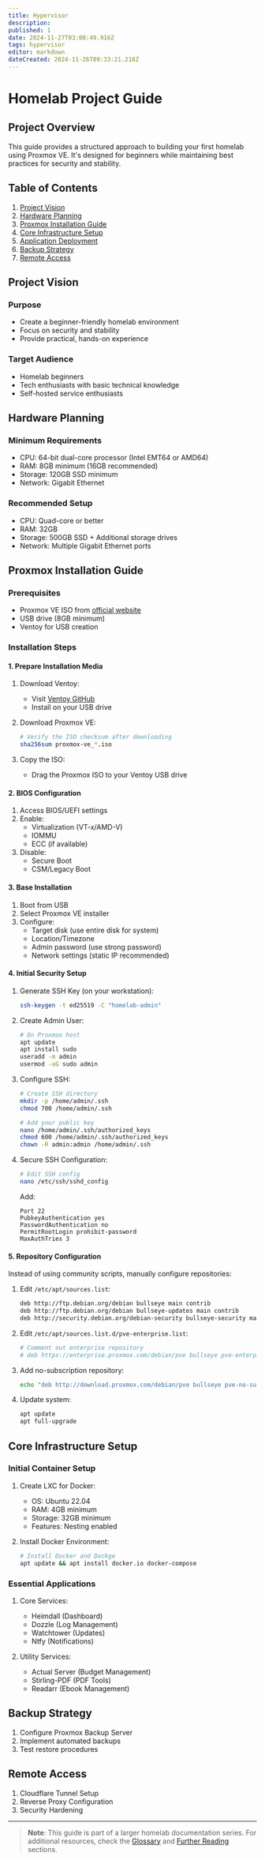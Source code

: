 ```yaml
---
title: Hypervisor
description: 
published: 1
date: 2024-11-27T03:00:49.916Z
tags: hypervisor
editor: markdown
dateCreated: 2024-11-26T09:33:21.218Z
---
```


# Homelab Project Guide

## Project Overview

This guide provides a structured approach to building your first homelab using Proxmox VE. It's designed for beginners while maintaining best practices for security and stability.

## Table of Contents

1. [Project Vision](#project-vision)
2. [Hardware Planning](#hardware-planning)
3. [Proxmox Installation Guide](#proxmox-installation-guide)
4. [Core Infrastructure Setup](#core-infrastructure-setup)
5. [Application Deployment](#application-deployment)
6. [Backup Strategy](#backup-strategy)
7. [Remote Access](#remote-access)

## Project Vision

### Purpose
- Create a beginner-friendly homelab environment
- Focus on security and stability
- Provide practical, hands-on experience

### Target Audience
- Homelab beginners
- Tech enthusiasts with basic technical knowledge
- Self-hosted service enthusiasts

## Hardware Planning

### Minimum Requirements
- CPU: 64-bit dual-core processor (Intel EMT64 or AMD64)
- RAM: 8GB minimum (16GB recommended)
- Storage: 120GB SSD minimum
- Network: Gigabit Ethernet

### Recommended Setup
- CPU: Quad-core or better
- RAM: 32GB
- Storage: 500GB SSD + Additional storage drives
- Network: Multiple Gigabit Ethernet ports

## Proxmox Installation Guide

### Prerequisites
- Proxmox VE ISO from [official website](https://www.proxmox.com/en/downloads)
- USB drive (8GB minimum)
- Ventoy for USB creation

### Installation Steps

#### 1. Prepare Installation Media

1. Download Ventoy:
   - Visit [Ventoy GitHub](https://github.com/ventoy/Ventoy/releases)
   - Install on your USB drive

2. Download Proxmox VE:
   ```bash
   # Verify the ISO checksum after downloading
   sha256sum proxmox-ve_*.iso
   ```

3. Copy the ISO:
   - Drag the Proxmox ISO to your Ventoy USB drive

#### 2. BIOS Configuration

1. Access BIOS/UEFI settings
2. Enable:
   - Virtualization (VT-x/AMD-V)
   - IOMMU
   - ECC (if available)
3. Disable:
   - Secure Boot
   - CSM/Legacy Boot

#### 3. Base Installation

1. Boot from USB
2. Select Proxmox VE installer
3. Configure:
   - Target disk (use entire disk for system)
   - Location/Timezone
   - Admin password (use strong password)
   - Network settings (static IP recommended)

#### 4. Initial Security Setup

1. Generate SSH Key (on your workstation):
   ```bash
   ssh-keygen -t ed25519 -C "homelab-admin"
   ```

2. Create Admin User:
   ```bash
   # On Proxmox host
   apt update
   apt install sudo
   useradd -m admin
   usermod -aG sudo admin
   ```

3. Configure SSH:
   ```bash
   # Create SSH directory
   mkdir -p /home/admin/.ssh
   chmod 700 /home/admin/.ssh
   
   # Add your public key
   nano /home/admin/.ssh/authorized_keys
   chmod 600 /home/admin/.ssh/authorized_keys
   chown -R admin:admin /home/admin/.ssh
   ```

4. Secure SSH Configuration:
   ```bash
   # Edit SSH config
   nano /etc/ssh/sshd_config
   ```
   
   Add:
   ```
   Port 22
   PubkeyAuthentication yes
   PasswordAuthentication no
   PermitRootLogin prohibit-password
   MaxAuthTries 3
   ```

#### 5. Repository Configuration

Instead of using community scripts, manually configure repositories:

1. Edit `/etc/apt/sources.list`:
   ```bash
   deb http://ftp.debian.org/debian bullseye main contrib
   deb http://ftp.debian.org/debian bullseye-updates main contrib
   deb http://security.debian.org/debian-security bullseye-security main contrib
   ```

2. Edit `/etc/apt/sources.list.d/pve-enterprise.list`:
   ```bash
   # Comment out enterprise repository
   # deb https://enterprise.proxmox.com/debian/pve bullseye pve-enterprise
   ```

3. Add no-subscription repository:
   ```bash
   echo "deb http://download.proxmox.com/debian/pve bullseye pve-no-subscription" > /etc/apt/sources.list.d/pve-install-repo.list
   ```

4. Update system:
   ```bash
   apt update
   apt full-upgrade
   ```

## Core Infrastructure Setup

### Initial Container Setup

1. Create LXC for Docker:
   - OS: Ubuntu 22.04
   - RAM: 4GB minimum
   - Storage: 32GB minimum
   - Features: Nesting enabled

2. Install Docker Environment:
   ```bash
   # Install Docker and Dockge
   apt update && apt install docker.io docker-compose
   ```

### Essential Applications

1. Core Services:
   - Heimdall (Dashboard)
   - Dozzle (Log Management)
   - Watchtower (Updates)
   - Ntfy (Notifications)

2. Utility Services:
   - Actual Server (Budget Management)
   - Stirling-PDF (PDF Tools)
   - Readarr (Ebook Management)

## Backup Strategy

1. Configure Proxmox Backup Server
2. Implement automated backups
3. Test restore procedures

## Remote Access

1. Cloudflare Tunnel Setup
2. Reverse Proxy Configuration
3. Security Hardening

---

> **Note**: This guide is part of a larger homelab documentation series. For additional resources, check the [Glossary](glossary.md) and [Further Reading](further-reading.md) sections.
